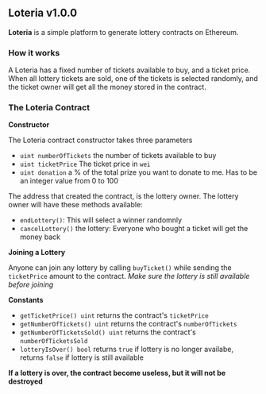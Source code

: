 Loteria v1.0.0
---

**Loteria** is a simple platform to generate lottery contracts on Ethereum.

### How it works
A Loteria has a fixed number of tickets available to buy, and a ticket price. When all lottery tickets are sold, one of the tickets is selected randomly, and the ticket owner will get all the money stored in the contract.

### The Loteria Contract
**Constructor**

The Loteria contract constructor takes three parameters

* `uint numberOfTickets` the number of tickets available to buy
* `uint ticketPrice` The ticket price in `wei`
* `uint donation` a % of the total prize you want to donate to me. Has to be an integer value from 0 to 100

The address that created the contract, is the lottery owner. The lottery owner will have these methods available:
* `endLottery()`: This will select a winner randomnly
* `cancelLottery()` the lottery: Everyone who bought a ticket will get the money back

**Joining a Lottery**

Anyone can join any lottery by calling `buyTicket()` while sending the `ticketPrice` amount to the contract. *Make sure the lottery is still available before joining*

**Constants**
* `getTicketPrice() uint` returns the contract's `ticketPrice`
* `getNumberOfTickets() uint` returns the contract's `numberOfTickets`
* `getNumberOfTicketsSold() uint` returns the contract's `numberOfTicketsSold`
* `lotteryIsOver() bool` returns `true` if lottery is no longer availabe, returns `false` if lottery is still available


**If a lottery is over, the contract become useless, but it will not be destroyed**